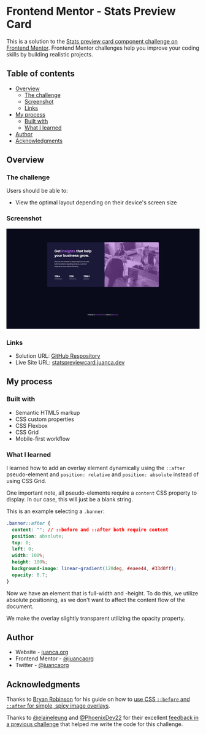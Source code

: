 # Frontend Mentor - Stats Preview Card

This is a solution to the [Stats preview card component challenge on Frontend Mentor](https://www.frontendmentor.io/challenges/stats-preview-card-component-8JqbgoU62). Frontend Mentor challenges help you improve your coding skills by building realistic projects.

## Table of contents

- [Overview](#overview)
  - [The challenge](#the-challenge)
  - [Screenshot](#screenshot)
  - [Links](#links)
- [My process](#my-process)
  - [Built with](#built-with)
  - [What I learned](#what-i-learned)
- [Author](#author)
- [Acknowledgments](#acknowledgments)

## Overview

### The challenge

Users should be able to:

- View the optimal layout depending on their device's screen size

### Screenshot

![](./images/screenshot.png)

### Links

- Solution URL: [GitHub Respository](https://github.com/juancaorg/stats-preview-card)
- Live Site URL: [statspreviewcard.juanca.dev](https://statspreviewcard.juanca.dev)

## My process

### Built with

- Semantic HTML5 markup
- CSS custom properties
- CSS Flexbox
- CSS Grid
- Mobile-first workflow

### What I learned

I learned how to add an overlay element dynamically using the `::after` pseudo-element and `position: relative` and `position: absolute` instead of using CSS Grid.

One important note, all pseudo-elements require a `content` CSS property to display. In our case, this will just be a blank string.

This is an example selecting a `.banner`:

```css
.banner::after {
  content: ""; // ::before and ::after both require content
  position: absolute;
  top: 0;
  left: 0;
  width: 100%;
  height: 100%;
  background-image: linear-gradient(120deg, #eaee44, #33d0ff);
  opacity: 0.7;
}
```

Now we have an element that is full-width and -height. To do this, we utilize absolute positioning, as we don't want to affect the content flow of the document.

We make the overlay slightly transparent utilizing the opacity property.

## Author

- Website - [juanca.org](https://www.juanca.org)
- Frontend Mentor - [@juancaorg](https://www.frontendmentor.io/profile/juancaorg)
- Twitter - [@juancaorg](https://twitter.com/juancaorg)

## Acknowledgments

Thanks to [Bryan Robinson](https://bryanlrobinson.com/) for his guide on how to [use CSS `::before` and `::after` for simple, spicy image overlays](https://bryanlrobinson.com/blog/how-to-css-after-elements-for-background-overlays/).

Thanks to [@elaineleung](https://github.com/elaineleung) and [@PhoenixDev22](https://github.com/PhoenixDev22) for their excellent [feedback in a previous challenge](https://www.frontendmentor.io/solutions/nft-preview-card-component-built-using-css-grid-and-flexbox-9RnzPM81HJ) that helped me write the code for this challenge.
